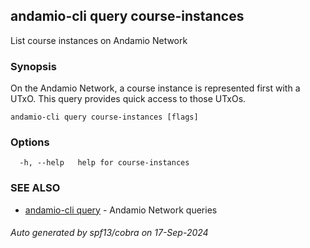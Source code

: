 ## andamio-cli query course-instances

List course instances on Andamio Network

### Synopsis


On the Andamio Network, a course instance is represented first with a UTxO.
This query provides quick access to those UTxOs.	
	

```
andamio-cli query course-instances [flags]
```

### Options

```
  -h, --help   help for course-instances
```

### SEE ALSO

* [andamio-cli query](andamio-cli_query.md.md)	 - Andamio Network queries

###### Auto generated by spf13/cobra on 17-Sep-2024
